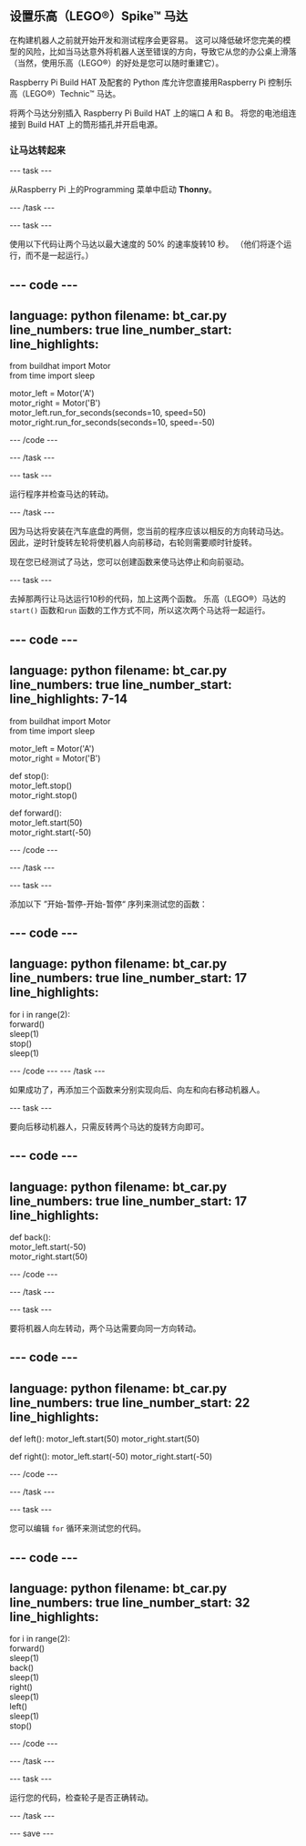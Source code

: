 ## 设置乐高（LEGO®）Spike™ 马达

在构建机器人之前就开始开发和测试程序会更容易。 这可以降低破坏您完美的模型的风险，比如当马达意外将机器人送至错误的方向，导致它从您的办公桌上滑落（当然，使用乐高（LEGO®）的好处是您可以随时重建它）。

Raspberry Pi Build HAT 及配套的 Python 库允许您直接用Raspberry Pi 控制乐高（LEGO®）Technic™ 马达。

将两个马达分别插入 Raspberry Pi Build HAT 上的端口 A 和 B。 将您的电池组连接到 Build HAT 上的筒形插孔并开启电源。

### 让马达转起来

--- task ---

从Raspberry Pi 上的Programming 菜单中启动 **Thonny**。

--- /task ---

--- task ---

使用以下代码让两个马达以最大速度的 50% 的速率旋转10 秒。 （他们将逐个运行，而不是一起运行。）

--- code ---
---
language: python filename: bt_car.py line_numbers: true line_number_start:
line_highlights:
---

from buildhat import Motor   
from time import sleep

motor_left = Motor('A')   
motor_right = Motor('B')   
motor_left.run_for_seconds(seconds=10, speed=50)   
motor_right.run_for_seconds(seconds=10, speed=-50)

--- /code ---

--- /task ---

--- task ---

运行程序并检查马达的转动。

--- /task ---

因为马达将安装在汽车底盘的两侧，您当前的程序应该以相反的方向转动马达。 因此，逆时针旋转左轮将使机器人向前移动，右轮则需要顺时针旋转。

现在您已经测试了马达，您可以创建函数来使马达停止和向前驱动。

--- task ---

去掉那两行让马达运行10秒的代码，加上这两个函数。 乐高（LEGO®）马达的`start()` 函数和`run` 函数的工作方式不同，所以这次两个马达将一起运行。

--- code ---
---
language: python filename: bt_car.py line_numbers: true line_number_start:
line_highlights: 7-14
---

from buildhat import Motor   
from time import sleep

motor_left = Motor('A')    
motor_right = Motor('B')

def stop():    
motor_left.stop()    
motor_right.stop()


def forward():     
motor_left.start(50)     
motor_right.start(-50)


--- /code ---

--- /task ---

--- task ---

添加以下 ”开始-暂停-开始-暂停“ 序列来测试您的函数：

--- code ---
---
language: python filename: bt_car.py line_numbers: true line_number_start: 17
line_highlights:
---

for i in range(2):    
forward()    
sleep(1)    
stop()    
sleep(1)

--- /code --- --- /task ---


如果成功了，再添加三个函数来分别实现向后、向左和向右移动机器人。

--- task ---

要向后移动机器人，只需反转两个马达的旋转方向即可。

--- code ---
---
language: python filename: bt_car.py line_numbers: true line_number_start: 17
line_highlights:
---

def back():    
motor_left.start(-50)     
motor_right.start(50)


--- /code ---

--- /task ---

--- task ---

要将机器人向左转动，两个马达需要向同一方向转动。

--- code ---
---
language: python filename: bt_car.py line_numbers: true line_number_start: 22
line_highlights:
---

def left(): motor_left.start(50) motor_right.start(50)


def right(): motor_left.start(-50) motor_right.start(-50)


--- /code ---

--- /task ---

--- task ---

您可以编辑 `for` 循环来测试您的代码。

--- code ---
---
language: python filename: bt_car.py line_numbers: true line_number_start: 32
line_highlights:
---

for i in range(2):    
forward()     
sleep(1)     
back()     
sleep(1)     
right()     
sleep(1)     
left()      
sleep(1)      
stop()

--- /code ---

--- /task ---

--- task ---

运行您的代码，检查轮子是否正确转动。

--- /task ---

--- save ---
